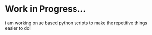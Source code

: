 # Work in Progress...

i am working on ue based python scripts to make the repetitive things easier to do!
